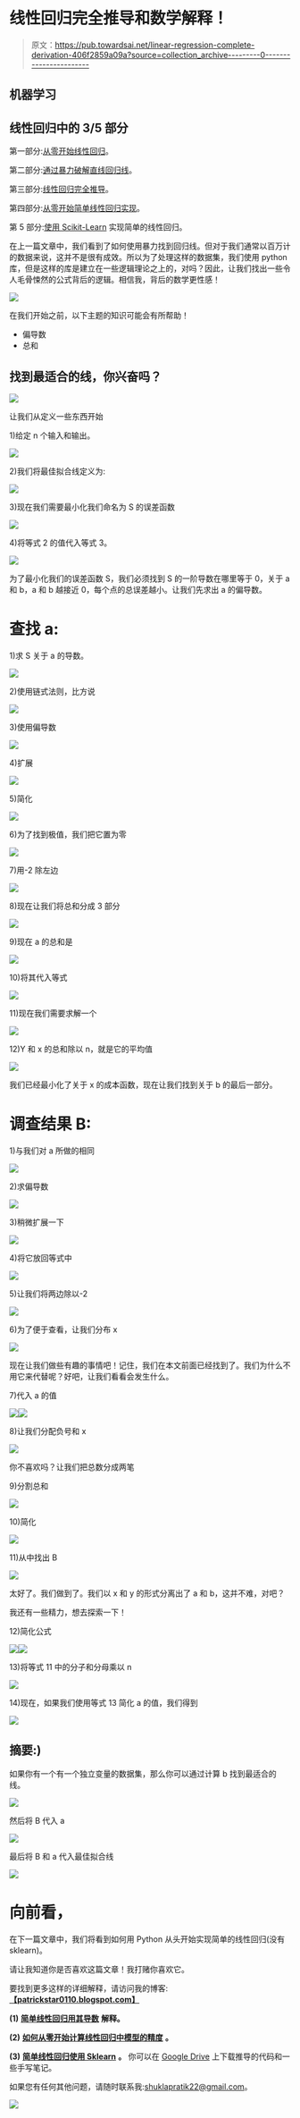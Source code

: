 # 线性回归完全推导和数学解释！

> 原文：<https://pub.towardsai.net/linear-regression-complete-derivation-406f2859a09a?source=collection_archive---------0----------------------->

## 机器学习

## 线性回归中的 3/5 部分

第一部分:[从零开始线性回归](https://medium.com/@shuklapratik22/linear-regression-from-scratch-a3d21eff4e7c)。

第二部分:[通过暴力破解直线回归线](https://medium.com/@shuklapratik22/linear-regression-line-through-brute-force-1bb6d8514712)。

第三部分:[线性回归完全推导](https://medium.com/@shuklapratik22/linear-regression-complete-derivation-406f2859a09a)。

第四部分:[从零开始简单线性回归实现](https://medium.com/@shuklapratik22/simple-linear-regression-implementation-from-scratch-cb4a478c42bc)。

第 5 部分:[使用 Scikit-Learn](https://medium.com/@shuklapratik22/simple-linear-regression-implementation-2fa88cd03e67) 实现简单的线性回归。

在上一篇文章中，我们看到了如何使用暴力找到回归线。但对于我们通常以百万计的数据来说，这并不是很有成效。所以为了处理这样的数据集，我们使用 python 库，但是这样的库是建立在一些逻辑理论之上的，对吗？因此，让我们找出一些令人毛骨悚然的公式背后的逻辑。相信我，背后的数学更性感！

![](img/4ad95b5af6987599e4082f3094d44e15.png)

在我们开始之前，以下主题的知识可能会有所帮助！

*   偏导数
*   总和

## 找到最适合的线，你兴奋吗？

![](img/d8e556fec6cf8020bce209cccb4a0065.png)

让我们从定义一些东西开始

1)给定 n 个输入和输出。

![](img/be11f2c23603f6967f5279b5cf1c27ee.png)

2)我们将最佳拟合线定义为:

![](img/bbcda25a9f6890e33d5bce2f3e29c105.png)

3)现在我们需要最小化我们命名为 S 的误差函数

![](img/69d4ead9ef78984c645194ba0aa223ee.png)

4)将等式 2 的值代入等式 3。

![](img/5a6a349f5cc592fdcbdcf15d80cdd45f.png)

为了最小化我们的误差函数 S，我们必须找到 S 的一阶导数在哪里等于 0，关于 a 和 b，a 和 b 越接近 0，每个点的总误差越小。让我们先求出 a 的偏导数。

# 查找 a:

1)求 S 关于 a 的导数。

![](img/81b5c816e59591248c269251b54b2ec2.png)

2)使用链式法则，比方说

![](img/7fdcac24428dd7dabafeba3b47bcfc1f.png)

3)使用偏导数

![](img/b09287d006e1c7ae7f93a3f97f8b1b02.png)

4)扩展

![](img/ab5c41b0441d0e90f4b745ca93fd5c2e.png)

5)简化

![](img/381b79c08fa6777577944dafeb1fec35.png)

6)为了找到极值，我们把它置为零

![](img/985bb53f946149ba5da54b0d13565846.png)

7)用-2 除左边

![](img/a7fe3a78141e28813cad266c6ff792e5.png)

8)现在让我们将总和分成 3 部分

![](img/e2c8ba570f757fc9fd088a02f0151330.png)

9)现在 a 的总和是

![](img/cb061ecc730775a859830a66ecb952d7.png)

10)将其代入等式

![](img/2780dbaab2088aecb2bf22453a727da5.png)

11)现在我们需要求解一个

![](img/aaa02779301bc0fb5736b3715dd36d0d.png)

12)Y 和 x 的总和除以 n，就是它的平均值

![](img/79266684cda274e01a29d45af6aac8a7.png)

我们已经最小化了关于 x 的成本函数，现在让我们找到关于 b 的最后一部分。

# 调查结果 B:

1)与我们对 a 所做的相同

![](img/9750e711f0f311c50a571f671468ce04.png)

2)求偏导数

![](img/e005777e2523a00a1a5ad6c861defc07.png)

3)稍微扩展一下

![](img/d93142d6f0369dc9f8e72778b096c389.png)

4)将它放回等式中

![](img/dd9f47fd6c27e179f4cf8dc5a2d99c50.png)

5)让我们将两边除以-2

![](img/3e8365f4bce81daf399f3a224cae2f10.png)

6)为了便于查看，让我们分布 x

![](img/3e3af73acdb6016191bb138665497dff.png)

现在让我们做些有趣的事情吧！记住，我们在本文前面已经找到了。我们为什么不用它来代替呢？好吧，让我们看看会发生什么。

7)代入 a 的值

![](img/02d863ad275b3a6ad44561c86d815ffa.png)![](img/1d93e30de80e02d6f199ae818036abfc.png)

8)让我们分配负号和 x

![](img/7aac0b60e7f6da2145317d092b70f4aa.png)

你不喜欢吗？让我们把总数分成两笔

9)分割总和

![](img/155521cfb89fbd5880bece986c23db7a.png)

10)简化

![](img/9e4d4e74c8ee662323985c22ac458427.png)

11)从中找出 B

![](img/4463ad16175518a675b5f2d5425668a4.png)

太好了。我们做到了。我们以 x 和 y 的形式分离出了 a 和 b，这并不难，对吧？

我还有一些精力，想去探索一下！

12)简化公式

![](img/cc61c8b07a905fb14888f1e83be866cf.png)![](img/5117b2d4dfecbcea1024923261954943.png)

13)将等式 11 中的分子和分母乘以 n

![](img/74443e697fb8d9dd25eca9c434c5c094.png)

14)现在，如果我们使用等式 13 简化 a 的值，我们得到

![](img/37e909d054d7e38625207528d2e3686e.png)

## 摘要:)

如果你有一个有一个独立变量的数据集，那么你可以通过计算 b 找到最适合的线。

![](img/a4ef531bd5e21364a1f3ced698d1bb02.png)

然后将 B 代入 a

![](img/3d3b81fda9dcebf219741230521c6d0e.png)

最后将 B 和 a 代入最佳拟合线

![](img/61705bc65712a353b9419abeec463313.png)

# 向前看，

在下一篇文章中，我们将看到如何用 Python 从头开始实现简单的线性回归(没有 sklearn)。

请让我知道你是否喜欢这篇文章！我打赌你喜欢它。

要找到更多这样的详细解释，请访问我的博客:[**【patrickstar0110.blogspot.com】**](http://patrickstar0110.blogspot.com)

**(1)** [**简单线性回归用其导数**](https://youtu.be/1M2-Fq6wl4M) **解释。**

**(2)** [**如何从零开始计算线性回归中模型的精度**](https://youtu.be/bM3KmaghclY) **。**

**(3)** [**简单线性回归使用 Sklearn**](https://youtu.be/_VGjHF1X9oU) **。** 你可以在 [Google Drive](https://drive.google.com/open?id=1_stSoY4JaKjiSZqDdVyW8VupATdcVr67) 上下载推导的代码和一些手写笔记。

如果您有任何其他问题，请随时联系我:[shuklapratik22@gmail.com](mailto:shuklapratik22@gmail.com)。

![](img/d68105c04494298f4fd4526bc93f1cee.png)